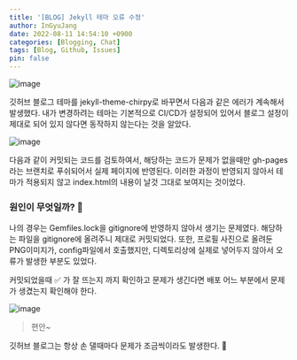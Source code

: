 ```yaml
---
title: '[BLOG] Jekyll 테마 오류 수정'
author: InGyuJang
date: 2022-08-11 14:54:10 +0900
categories: [Blogging, Chat]
tags: [Blog, Github, Issues]
pin: false
---
```

  
![image](https://velog.velcdn.com/images/a87380/post/cc31493a-1290-4870-b332-b00152291854/image.png)
  
깃허브 블로그 테마를 jekyll-theme-chirpy로 바꾸면서 다음과 같은 에러가 계속해서 발생했다.
내가 변경하려는 테마는 기본적으로 CI/CD가 설정되어 있어서 블로그 설정이 제대로 되어 있지 않다면 동작하지 않는다는 것을 알았다.  
  
![image](https://velog.velcdn.com/images/redforest/post/d456169b-e2d9-4151-9ea6-75f9fecd8550/image.png)
  
다음과 같이 커밋되는 코드를 검토하여서, 해당하는 코드가 문제가 없을때만 gh-pages라는 브랜치로 푸쉬되어서 실제 페이지에 반영된다.
이러한 과정이 반영되지 않아서 테마가 적용되지 않고 index.html의 내용이 날것 그대로 보여지는 것이었다.

### 원인이 무엇일까? 🔨
나의 경우는 Gemfiles.lock을 gitignore에 반영하지 않아서 생기는 문제였다. 해당하는 파일을 gitignore에 올려주니 제대로 커밋되었다.
또한, 프로필 사진으로 올려둔 PNG이미지가, config파일에서 호출했지만, 디렉토리상에 실제로 넣어두지 않아서 오류가 발생한 부분도 있었다.

커밋되었을때 ✅ 가 잘 뜨는지 까지 확인하고 문제가 생긴다면 배포 어느 부분에서 문제가 생겼는지 확인해야 한다.

![image](https://velog.velcdn.com/images/redforest/post/ebb3f39e-ac13-45bd-a680-a0f6a17f1392/image.png)

> 편안~

깃허브 블로그는 항상 손 댈때마다 문제가 조금씩이라도 발생한다. 🤦